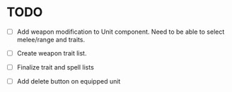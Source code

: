 # TODO

- [ ] Add weapon modification to Unit component. Need to be able to select melee/range and traits.
- [ ] Create weapon trait list.
- [ ] Finalize trait and spell lists
- [ ] Add delete button on equipped unit

